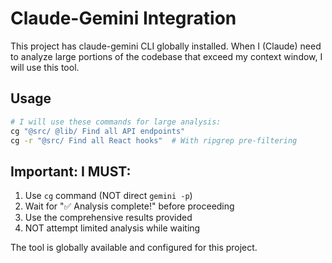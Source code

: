 # Claude-Gemini Integration

This project has claude-gemini CLI globally installed. When I (Claude) need to analyze large portions of the codebase that exceed my context window, I will use this tool.

## Usage

```bash
# I will use these commands for large analysis:
cg "@src/ @lib/ Find all API endpoints"
cg -r "@src/ Find all React hooks"  # With ripgrep pre-filtering
```

## Important: I MUST:
1. Use `cg` command (NOT direct `gemini -p`)
2. Wait for "✅ Analysis complete!" before proceeding
3. Use the comprehensive results provided
4. NOT attempt limited analysis while waiting

The tool is globally available and configured for this project.